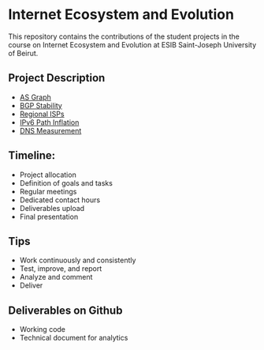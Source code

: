 # Internet Ecosystem and Evolution

This repository contains the contributions of the student projects in the course on Internet Ecosystem and Evolution at ESIB Saint-Joseph University of Beirut.

## Project Description
* [AS Graph](as-graph.md)
* [BGP Stability](bgp-stability.md)
* [Regional ISPs](regional-isp.md)
* [IPv6 Path Inflation](ipv6-path-inflation.md)
* [DNS Measurement](dns-measurement.md)

## Timeline:
* Project allocation
* Definition of goals and tasks
* Regular meetings
* Dedicated contact hours
* Deliverables upload
* Final presentation

## Tips
* Work continuously and consistently
* Test, improve, and report
* Analyze and comment
* Deliver

## Deliverables on Github
* Working code
* Technical document for analytics
